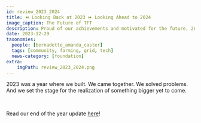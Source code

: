 ```yaml
---
id: review_2023_2024
title: ⏪ Looking Back at 2023 ⏩ Looking Ahead to 2024
image_caption: The Future of TFT
description: Proud of our achievements and motivated for the future, 2023 was challenging but productive. Take a look at the year's highlights.
date: 2023-12-29
taxonomies:
  people: [bernadette_amanda_caster]
  tags: [community, farming, grid, tech]
  news-category: [foundation]
extra:
    imgPath: review_2023_2024.png
---
```



2023 was a year where we built. We came together. We solved problems. And we set the stage for the realization of something bigger yet to come.

<br/>

Read our end of the year update [here](https://forum.threefold.io/t/looking-back-at-2023-looking-ahead-to-2024/4179)!